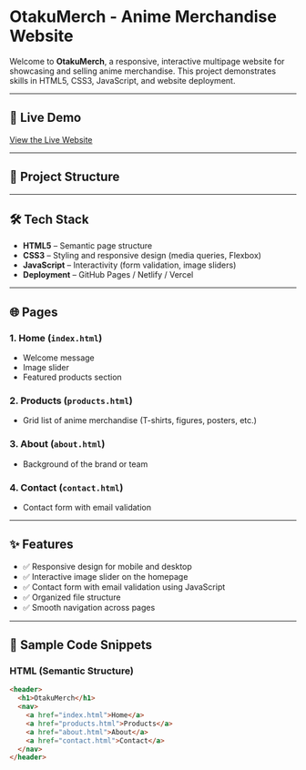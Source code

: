 # OtakuMerch - Anime Merchandise Website

Welcome to **OtakuMerch**, a responsive, interactive multipage website for showcasing and selling anime merchandise. This project demonstrates skills in HTML5, CSS3, JavaScript, and website deployment.

---

## 🔗 Live Demo

[View the Live Website](https://your-live-site-url.com)

---

## 📁 Project Structure


---

## 🛠️ Tech Stack

- **HTML5** – Semantic page structure
- **CSS3** – Styling and responsive design (media queries, Flexbox)
- **JavaScript** – Interactivity (form validation, image sliders)
- **Deployment** – GitHub Pages / Netlify / Vercel

---

## 🌐 Pages

### 1. Home (`index.html`)
- Welcome message
- Image slider
- Featured products section

### 2. Products (`products.html`)
- Grid list of anime merchandise (T-shirts, figures, posters, etc.)

### 3. About (`about.html`)
- Background of the brand or team

### 4. Contact (`contact.html`)
- Contact form with email validation

---

## ✨ Features

- ✅ Responsive design for mobile and desktop
- ✅ Interactive image slider on the homepage
- ✅ Contact form with email validation using JavaScript
- ✅ Organized file structure
- ✅ Smooth navigation across pages

---

## 🎨 Sample Code Snippets

### HTML (Semantic Structure)
```html
<header>
  <h1>OtakuMerch</h1>
  <nav>
    <a href="index.html">Home</a>
    <a href="products.html">Products</a>
    <a href="about.html">About</a>
    <a href="contact.html">Contact</a>
  </nav>
</header>
